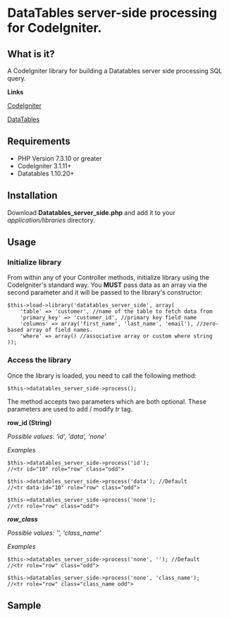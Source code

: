 # DataTables server-side processing for CodeIgniter.
## What is it?
A CodeIgniter library for building a Datatables server side processing SQL query.

**Links**

[CodeIgniter](https://codeigniter.com/)

[DataTables](https://datatables.net/)
## Requirements
- PHP Version 7.3.10 or greater
- CodeIgniter 3.1.11+
- Datatables 1.10.20+
## Installation
Download **Datatables_server_side.php** and add it to your *application/libraries* directory.
## Usage
### Initialize library
From within any of your Controller methods, initialize library using the CodeIgniter's standard way. You **MUST** pass data as an array via the second parameter and it will be passed to the library's constructor:
```
$this->load->library('datatables_server_side', array(
	'table' => 'customer', //name of the table to fetch data from
	'primary_key' => 'customer_id', //primary key field name
	'columns' => array('first_name', 'last_name', 'email'), //zero-based array of field names. 
	'where' => array() //associative array or custom where string
));
```
### Access the library
Once the library is loaded, you need to call the following method:
```
$this->datatables_server_side->process();
``` 
The method accepts two parameters which are both optional. These parameters are used to add / modify *tr* tag.

**row_id (String)**

*Possible values: 'id', 'data', 'none'*

*Examples*
```
$this->datatables_server_side->process('id');
//<tr id="10" role="row" class="odd">
``` 
```
$this->datatables_server_side->process('data'); //Default
//<tr data-id="10" role="row" class="odd">
``` 
```
$this->datatables_server_side->process('none');
//<tr role="row" class="odd">
``` 
***row_class***

*Possible values: '', 'class_name'*

*Examples* 
```
$this->datatables_server_side->process('none', ''); //Default
//<tr role="row" class="odd">
``` 
```
$this->datatables_server_side->process('none', 'class_name');
//<tr role="row" class="class_name odd">
``` 
## Sample